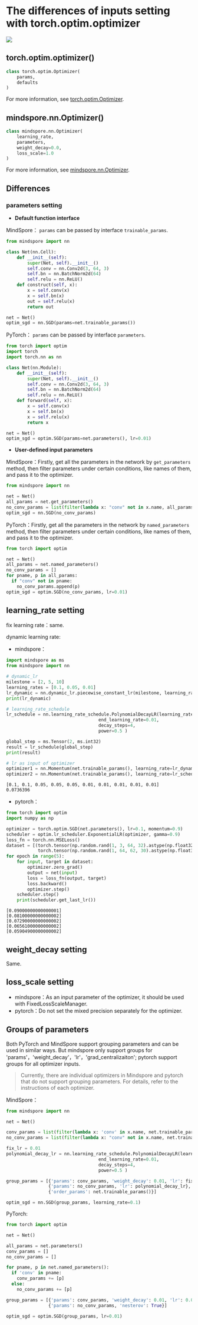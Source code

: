 # The differences of inputs setting with torch.optim.optimizer

<a href="https://gitee.com/mindspore/docs/blob/r1.10/docs/mindspore/source_en/note/api_mapping/pytorch_diff/Optimizer.md" target="_blank"><img src="https://mindspore-website.obs.cn-north-4.myhuaweicloud.com/website-images/r1.9/resource/_static/logo_source_en.png"></a>

## torch.optim.optimizer()

```python
class torch.optim.Optimizer(
    params,
    defaults
)
```

For more information, see [torch.optim.Optimizer](https://pytorch.org/docs/1.5.0/optim.html#torch.optim.Optimizer).

## mindspore.nn.Optimizer()

```python
class mindspore.nn.Optimizer(
    learning_rate,
    parameters,
    weight_decay=0.0,
    loss_scale=1.0
)
```

For more information, see [mindspore.nn.Optimizer](https://mindspore.cn/docs/en/r1.10/api_python/nn/mindspore.nn.Optimizer.html#mindspore.nn.Optimizer).

## Differences

### parameters setting

- **Default function interface**

MindSpore： `params` can be passed by interface `trainable_params`.

```python
from mindspore import nn

class Net(nn.Cell):
    def __init__(self):
        super(Net, self).__init__()
        self.conv = nn.Conv2d(3, 64, 3)
        self.bn = nn.BatchNorm2d(64)
        self.relu = nn.ReLU()
    def construct(self, x):
        x = self.conv(x)
        x = self.bn(x)
        out = self.relu(x)
        return out

net = Net()
optim_sgd = nn.SGD(params=net.trainable_params())
```

PyTorch： `params` can be passed by interface `parameters`.

```python
from torch import optim
import torch
import torch.nn as nn

class Net(nn.Module):
    def __init__(self):
        super(Net, self).__init__()
        self.conv = nn.Conv2d(3, 64, 3)
        self.bn = nn.BatchNorm2d(64)
        self.relu = nn.ReLU()
    def forward(self, x):
        x = self.conv(x)
        x = self.bn(x)
        x = self.relu(x)
        return x

net = Net()
optim_sgd = optim.SGD(params=net.parameters(), lr=0.01)
```

- **User-defined input parameters**

MindSpore：Firstly, get all the parameters in the network by `get_parameters` method, then filter parameters under certain conditions, like names of them, and pass it to the optimizer.

```python
from mindspore import nn

net = Net()
all_params = net.get_parameters()
no_conv_params = list(filter(lambda x: "conv" not in x.name, all_params))
optim_sgd = nn.SGD(no_conv_params)
```

PyTorch：Firstly, get all the parameters in the network by `named_parameters` method, then filter parameters under certain conditions, like names of them, and pass it to the optimizer.

```python
from torch import optim

net = Net()
all_params = net.named_parameters()
no_conv_params = []
for pname, p in all_params:
  if "conv" not in pname:
    no_conv_params.append(p)
optim_sgd = optim.SGD(no_conv_params, lr=0.01)
```

## learning_rate setting

fix learning rate：same.

dynamic learning rate:

- mindspore：

```python
import mindspore as ms
from mindspore import nn

# dynamic_lr
milestone = [2, 5, 10]
learning_rates = [0.1, 0.05, 0.01]
lr_dynamic = nn.dynamic_lr.piecewise_constant_lr(milestone, learning_rates)
print(lr_dynamic)

# learning_rate_schedule
lr_schedule = nn.learning_rate_schedule.PolynomialDecayLR(learning_rate=0.1,
                                   end_learning_rate=0.01,
                                   decay_steps=4,
                                   power=0.5 )

global_step = ms.Tensor(2, ms.int32)
result = lr_schedule(global_step)
print(result)

# lr as input of optimizer
optimizer1 = nn.Momentum(net.trainable_params(), learning_rate=lr_dynamic, momentum=0.9, weight_decay=0.9)
optimizer2 = nn.Momentum(net.trainable_params(), learning_rate=lr_schedule, momentum=0.9, weight_decay=0.9)
```

```text
[0.1, 0.1, 0.05, 0.05, 0.05, 0.01, 0.01, 0.01, 0.01, 0.01]
0.0736396
```

- pytorch：

```python
from torch import optim
import numpy as np

optimizer = torch.optim.SGD(net.parameters(), lr=0.1, momentum=0.9)
scheduler = optim.lr_scheduler.ExponentialLR(optimizer, gamma=0.9)
loss_fn = torch.nn.MSELoss()
dataset = [(torch.tensor(np.random.rand(1, 3, 64, 32).astype(np.float32)),
            torch.tensor(np.random.rand(1, 64, 62, 30).astype(np.float32)))]
for epoch in range(5):
    for input, target in dataset:
        optimizer.zero_grad()
        output = net(input)
        loss = loss_fn(output, target)
        loss.backward()
        optimizer.step()
    scheduler.step()
    print(scheduler.get_last_lr())
```

```text
[0.09000000000000001]
[0.08100000000000002]
[0.07290000000000002]
[0.06561000000000002]
[0.05904900000000002]
```

## weight_decay setting

Same.

## loss_scale setting

- mindspore：As an input parameter of the optimizer, it should be used with FixedLossScaleManager.
- pytorch：Do not set the mixed precision separately for the optimizer.

## Groups of parameters

Both PyTorch and MindSpore support grouping parameters and can be used in similar ways. But mindspore only support groups  for 'params'，'weight_decay'，'lr'，'grad_centralizaiton'; pytorch support groups for all optimizer inputs.

>Currently, there are individual optimizers in Mindspore and pytorch that do not support grouping parameters. For details, refer to the instructions of each optimizer.

MindSpore：

```python
from mindspore import nn

net = Net()

conv_params = list(filter(lambda x: 'conv' in x.name, net.trainable_params()))
no_conv_params = list(filter(lambda x: "conv" not in x.name, net.trainable_params()))

fix_lr = 0.01
polynomial_decay_lr = nn.learning_rate_schedule.PolynomialDecayLR(learning_rate=0.1,
                                   end_learning_rate=0.01,
                                   decay_steps=4,
                                   power=0.5 )

group_params = [{'params': conv_params, 'weight_decay': 0.01, 'lr': fix_lr},
                {'params': no_conv_params, 'lr': polynomial_decay_lr},
                {'order_params': net.trainable_params()}]

optim_sgd = nn.SGD(group_params, learning_rate=0.1)
```

PyTorch:

```python
from torch import optim

net = Net()

all_params = net.parameters()
conv_params = []
no_conv_params = []

for pname, p in net.named_parameters():
  if 'conv' in pname:
    conv_params += [p]
  else:
    no_conv_params += [p]

group_params = [{'params': conv_params, 'weight_decay': 0.01, 'lr': 0.01},
                {'params': no_conv_params, 'nesterov': True}]

optim_sgd = optim.SGD(group_params, lr=0.01)
```
